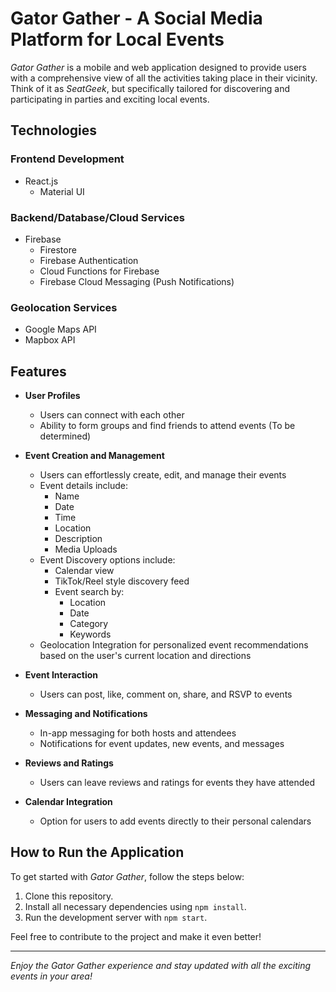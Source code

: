 # Gator Gather - A Social Media Platform for Local Events

*Gator Gather* is a mobile and web application designed to provide users with a comprehensive view of all the activities taking place in their vicinity. Think of it as *SeatGeek*, but specifically tailored for discovering and participating in parties and exciting local events.

## Technologies

### Frontend Development
- React.js
  - Material UI

### Backend/Database/Cloud Services
- Firebase
  - Firestore
  - Firebase Authentication
  - Cloud Functions for Firebase
  - Firebase Cloud Messaging (Push Notifications)

### Geolocation Services
- Google Maps API
- Mapbox API

## Features

- **User Profiles**
  - Users can connect with each other
  - Ability to form groups and find friends to attend events (To be determined)

- **Event Creation and Management**
  - Users can effortlessly create, edit, and manage their events
  - Event details include:
    - Name
    - Date
    - Time
    - Location
    - Description
    - Media Uploads
  - Event Discovery options include:
    - Calendar view
    - TikTok/Reel style discovery feed
    - Event search by:
      - Location
      - Date
      - Category
      - Keywords
  - Geolocation Integration for personalized event recommendations based on the user's current location and directions

- **Event Interaction**
  - Users can post, like, comment on, share, and RSVP to events

- **Messaging and Notifications**
  - In-app messaging for both hosts and attendees
  - Notifications for event updates, new events, and messages

- **Reviews and Ratings**
  - Users can leave reviews and ratings for events they have attended

- **Calendar Integration**
  - Option for users to add events directly to their personal calendars

## How to Run the Application

To get started with *Gator Gather*, follow the steps below:

1. Clone this repository.
2. Install all necessary dependencies using `npm install`.
3. Run the development server with `npm start`.

Feel free to contribute to the project and make it even better!

---

*Enjoy the Gator Gather experience and stay updated with all the exciting events in your area!*
